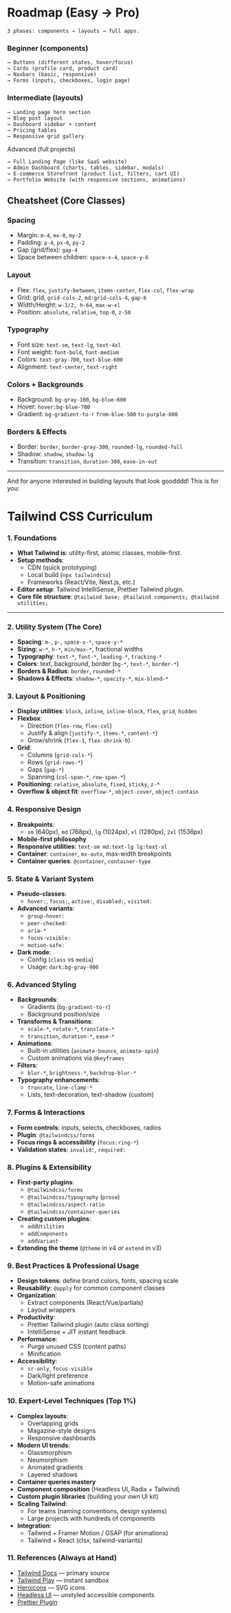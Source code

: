 # Roadmap (Easy → Pro)

```
3 phases: components → layouts → full apps.
```

### Beginner (components)

```
→ Buttons (different states, hover/focus)
→ Cards (profile card, product card)
→ Navbars (basic, responsive)
→ Forms (inputs, checkboxes, login page)
```

### Intermediate (layouts)

```
→ Landing page hero section
→ Blog post layout
→ Dashboard sidebar + content
→ Pricing tables
→ Responsive grid gallery
```

Advanced (full projects)

```
→ Full Landing Page (like SaaS website)
→ Admin Dashboard (charts, tables, sidebar, modals)
→ E-commerce Storefront (product list, filters, cart UI)
→ Portfolio Website (with responsive sections, animations)
```

## Cheatsheet (Core Classes)

### Spacing

- Margin: `m-4`, `mx-8`, `my-2`
- Padding: `p-4`, `px-6`, `py-2`
- Gap (grid/flex): `gap-4`
- Space between children: `space-x-4`, `space-y-6`

### Layout

- Flex: `flex`, `justify-between`, `items-center`, `flex-col`, `flex-wrap`
- Grid: grid, `grid-cols-2`, `md:grid-cols-4`, `gap-6`
- Width/Height: `w-1/2, h-64`, `max-w-xl`
- Position: `absolute`, `relative`, `top-0`, `z-50`

### Typography

- Font size: `text-sm`, `text-lg`, `text-4xl`
- Font weight: `font-bold`, `font-medium`
- Colors: `text-gray-700`, `text-blue-600`
- Alignment: `text-center`, `text-right`

### Colors + Backgrounds

- Background: `bg-gray-100`, `bg-blue-600`
- Hover: `hover:bg-blue-700`
- Gradient: `bg-gradient-to-r` `from-blue-500` `to-purple-600`

### Borders & Effects

- Border: `border`, `border-gray-300`, `rounded-lg`, `rounded-full`
- Shadow: `shadow`, `shadow-lg`
- Transition: `transition`, `duration-300`, `ease-in-out`

---

And for anyone interested in building layouts that look goodddd!
This is for you:

# Tailwind CSS Curriculum

### 1. Foundations

- **What Tailwind is**: utility-first, atomic classes, mobile-first.
- **Setup methods**:
  - CDN (quick prototyping)
  - Local build (`npx tailwindcss`)
  - Frameworks (React/Vite, Next.js, etc.)
- **Editor setup**: Tailwind IntelliSense, Prettier Tailwind plugin.
- **Core file structure**: `@tailwind base; @tailwind components; @tailwind utilities;`

---

### 2. Utility System (The Core)

- **Spacing**: `m-`, `p-`, `space-x-*`, `space-y-*`
- **Sizing**: `w-*`, `h-*`, `min/max-*`, fractional widths
- **Typography**: `text-*`, `font-*`, `leading-*`, `tracking-*`
- **Colors**: text, background, border (`bg-*`, `text-*`, `border-*`)
- **Borders & Radius**: `border`, `rounded-*`
- **Shadows & Effects**: `shadow-*`, `opacity-*`, `mix-blend-*`

### 3. Layout & Positioning

- **Display utilities**: `block`, `inline`, `inline-block`, `flex`, `grid`, `hidden`
- **Flexbox**:
  - Direction (`flex-row`, `flex-col`)
  - Justify & align (`justify-*`, `items-*`, `content-*`)
  - Grow/shrink (`flex-1`, `flex-shrink-0`)
- **Grid**:
  - Columns (`grid-cols-*`)
  - Rows (`grid-rows-*`)
  - Gaps (`gap-*`)
  - Spanning (`col-span-*`, `row-span-*`)
- **Positioning**: `relative`, `absolute`, `fixed`, `sticky`, `z-*`
- **Overflow & object fit**: `overflow-*`, `object-cover`, `object-contain`

### 4. Responsive Design

- **Breakpoints**:
  - `sm` (640px), `md` (768px), `lg` (1024px), `xl` (1280px), `2xl` (1536px)
- **Mobile-first philosophy**
- **Responsive utilities**: `text-sm md:text-lg lg:text-xl`
- **Container**: `container`, `mx-auto`, max-width breakpoints
- **Container queries**: `@container`, `container-type`

### 5. State & Variant System

- **Pseudo-classes**:
  - `hover:`, `focus:`, `active:`, `disabled:`, `visited:`
- **Advanced variants**:
  - `group-hover:`
  - `peer-checked:`
  - `aria-*`
  - `focus-visible:`
  - `motion-safe:`
- **Dark mode**:
  - Config (`class` vs `media`)
  - Usage: `dark:bg-gray-900`

### 6. Advanced Styling

- **Backgrounds**:
  - Gradients (`bg-gradient-to-r`)
  - Background position/size
- **Transforms & Transitions**:
  - `scale-*`, `rotate-*`, `translate-*`
  - `transition`, `duration-*`, `ease-*`
- **Animations**:
  - Built-in utilities (`animate-bounce`, `animate-spin`)
  - Custom animations via `@keyframes`
- **Filters**:
  - `blur-*`, `brightness-*`, `backdrop-blur-*`
- **Typography enhancements**:
  - `truncate`, `line-clamp-*`
  - Lists, text-decoration, text-shadow (custom)

### 7. Forms & Interactions

- **Form controls**: inputs, selects, checkboxes, radios
- **Plugin**: `@tailwindcss/forms`
- **Focus rings & accessibility** (`focus:ring-*`)
- **Validation states**: `invalid:`, `required:`

### 8. Plugins & Extensibility

- **First-party plugins**:
  - `@tailwindcss/forms`
  - `@tailwindcss/typography` (`prose`)
  - `@tailwindcss/aspect-ratio`
  - `@tailwindcss/container-queries`
- **Creating custom plugins**:
  - `addUtilities`
  - `addComponents`
  - `addVariant`
- **Extending the theme** (`@theme` in v4 or `extend` in v3)

### 9. Best Practices & Professional Usage

- **Design tokens**: define brand colors, fonts, spacing scale
- **Reusability**: `@apply` for common component classes
- **Organization**:
  - Extract components (React/Vue/partials)
  - Layout wrappers
- **Productivity**:
  - Prettier Tailwind plugin (auto class sorting)
  - IntelliSense + JIT instant feedback
- **Performance**:
  - Purge unused CSS (content paths)
  - Minification
- **Accessibility**:
  - `sr-only`, `focus-visible`
  - Dark/light preference
  - Motion-safe animations

### 10. Expert-Level Techniques (Top 1%)

- **Complex layouts**:
  - Overlapping grids
  - Magazine-style designs
  - Responsive dashboards
- **Modern UI trends**:
  - Glassmorphism
  - Neumorphism
  - Animated gradients
  - Layered shadows
- **Container queries mastery**
- **Component composition** (Headless UI, Radix + Tailwind)
- **Custom plugin libraries** (building your own UI kit)
- **Scaling Tailwind**:
  - For teams (naming conventions, design systems)
  - Large projects with hundreds of components
- **Integration**:
  - Tailwind + Framer Motion / GSAP (for animations)
  - Tailwind + React (clsx, tailwind-variants)

### 11. References (Always at Hand)

- [Tailwind Docs](https://tailwindcss.com/docs) — primary source
- [Tailwind Play](https://play.tailwindcss.com) — instant sandbox
- [Heroicons](https://heroicons.com/) — SVG icons
- [Headless UI](https://headlessui.com/) — unstyled accessible components
- [Prettier Plugin](https://github.com/tailwindlabs/prettier-plugin-tailwindcss)
